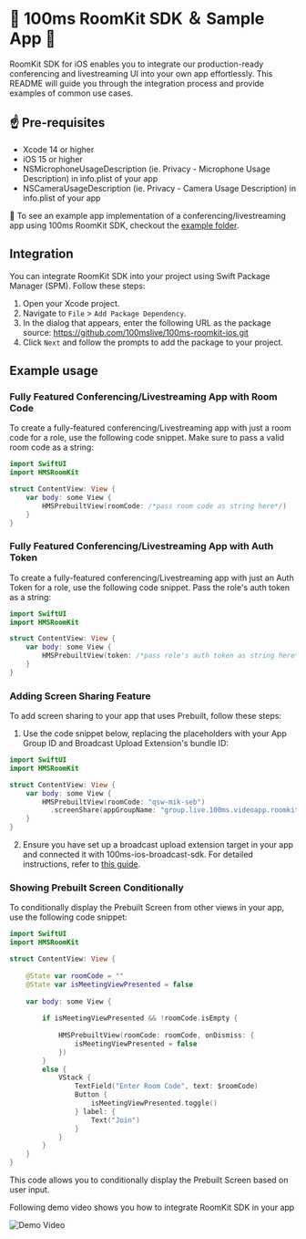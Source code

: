 # 🎉 100ms RoomKit SDK ＆ Sample App 🚀

RoomKit SDK for iOS enables you to integrate our production-ready conferencing and livestreaming UI into your own app effortlessly. This README will guide you through the integration process and provide examples of common use cases.
  
## ☝️ Pre-requisites
- Xcode 14 or higher
- iOS 15 or higher
- NSMicrophoneUsageDescription (ie. Privacy - Microphone Usage Description) in info.plist of your app
- NSCameraUsageDescription (ie. Privacy - Camera Usage Description) in info.plist of your app

👀 To see an example app implementation of a conferencing/livestreaming app using 100ms RoomKit SDK, checkout the [example folder](https://github.com/100mslive/100ms-roomkit-ios/tree/main/HMSRoomKitExample).

## Integration

You can integrate RoomKit SDK into your project using Swift Package Manager (SPM). Follow these steps:

1. Open your Xcode project.
2. Navigate to `File` > `Add Package Dependency`.
3. In the dialog that appears, enter the following URL as the package source: https://github.com/100mslive/100ms-roomkit-ios.git
4. Click `Next` and follow the prompts to add the package to your project.

## Example usage

### Fully Featured Conferencing/Livestreaming App with Room Code

To create a fully-featured conferencing/Livestreaming app with just a room code for a role, use the following code snippet. Make sure to pass a valid room code as a string:

```swift
import SwiftUI
import HMSRoomKit

struct ContentView: View {
    var body: some View {
        HMSPrebuiltView(roomCode: /*pass room code as string here*/)
    }
}
```

### Fully Featured Conferencing/Livestreaming App with Auth Token

To create a fully-featured conferencing/Livestreaming app with just an Auth Token for a role, use the following code snippet. Pass the role's auth token as a string:

```swift
import SwiftUI
import HMSRoomKit

struct ContentView: View {
    var body: some View {
        HMSPrebuiltView(token: /*pass role's auth token as string here*/)
    }
}
```

### Adding Screen Sharing Feature

To add screen sharing to your app that uses Prebuilt, follow these steps:

1. Use the code snippet below, replacing the placeholders with your App Group ID and Broadcast Upload Extension's bundle ID:

```swift
import SwiftUI
import HMSRoomKit

struct ContentView: View {
    var body: some View {
        HMSPrebuiltView(roomCode: "qsw-mik-seb")
          .screenShare(appGroupName: "group.live.100ms.videoapp.roomkit", screenShareBroadcastExtensionBundleId: "live.100ms.videoapp.roomkit.Screenshare")
    }
}
```

2. Ensure you have set up a broadcast upload extension target in your app and connected it with 100ms-ios-broadcast-sdk. For detailed instructions, refer to [this guide](https://github.com/100mslive/100ms-ios-broadcast-sdk).

### Showing Prebuilt Screen Conditionally

To conditionally display the Prebuilt Screen from other views in your app, use the following code snippet:

```swift
import SwiftUI
import HMSRoomKit

struct ContentView: View {
    
    @State var roomCode = ""
    @State var isMeetingViewPresented = false
    
    var body: some View {
        
        if isMeetingViewPresented && !roomCode.isEmpty {
            
            HMSPrebuiltView(roomCode: roomCode, onDismiss: {
                isMeetingViewPresented = false
            })
        }
        else {
            VStack {
                TextField("Enter Room Code", text: $roomCode)
                Button {
                    isMeetingViewPresented.toggle()
                } label: {
                    Text("Join")
                }
            }
        }
    }
}
```

This code allows you to conditionally display the Prebuilt Screen based on user input.

Following demo video shows you how to integrate RoomKit SDK in your app

![Demo Video](https://github.com/100mslive/100ms-roomkit-ios/assets/103245157/9947e072-af6c-4381-80af-8128c82f3f2c)
